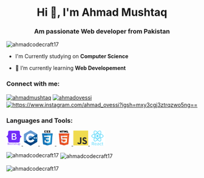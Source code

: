 <h1 align="center">Hi 👋, I'm Ahmad Mushtaq</h1>
<h3 align="center">Am passionate Web developer from Pakistan</h3>

<p align="left"> <img src="https://komarev.com/ghpvc/?username=ahmadcodecraft17&label=Profile%20views&color=0e75b6&style=flat" alt="ahmadcodecraft17" /> </p>

- I'm Currently studying on **Computer Science**

- 🌱 I’m currently learning **Web Developement**

<h3 align="left">Connect with me:</h3>
<p align="left">
<a href="https://linkedin.com/in/ahmadmushtaq" target="blank"><img align="center" src="https://raw.githubusercontent.com/rahuldkjain/github-profile-readme-generator/master/src/images/icons/Social/linked-in-alt.svg" alt="ahmadmushtaq" height="30" width="40" /></a>
<a href="https://fb.com/ahmadovessi" target="blank"><img align="center" src="https://raw.githubusercontent.com/rahuldkjain/github-profile-readme-generator/master/src/images/icons/Social/facebook.svg" alt="ahmadovessi" height="30" width="40" /></a>
<a href="https://instagram.com/https://www.instagram.com/ahmad_ovessi?igsh=mxy3cgj3ztrqzwo5ng==" target="blank"><img align="center" src="https://raw.githubusercontent.com/rahuldkjain/github-profile-readme-generator/master/src/images/icons/Social/instagram.svg" alt="https://www.instagram.com/ahmad_ovessi?igsh=mxy3cgj3ztrqzwo5ng==" height="30" width="40" /></a>
</p>

<h3 align="left">Languages and Tools:</h3>
<p align="left"> <a href="https://getbootstrap.com" target="_blank" rel="noreferrer"> <img src="https://raw.githubusercontent.com/devicons/devicon/master/icons/bootstrap/bootstrap-plain-wordmark.svg" alt="bootstrap" width="40" height="40"/> </a> <a href="https://www.w3schools.com/cpp/" target="_blank" rel="noreferrer"> <img src="https://raw.githubusercontent.com/devicons/devicon/master/icons/cplusplus/cplusplus-original.svg" alt="cplusplus" width="40" height="40"/> </a> <a href="https://www.w3schools.com/css/" target="_blank" rel="noreferrer"> <img src="https://raw.githubusercontent.com/devicons/devicon/master/icons/css3/css3-original-wordmark.svg" alt="css3" width="40" height="40"/> </a> <a href="https://www.w3.org/html/" target="_blank" rel="noreferrer"> <img src="https://raw.githubusercontent.com/devicons/devicon/master/icons/html5/html5-original-wordmark.svg" alt="html5" width="40" height="40"/> </a> <a href="https://developer.mozilla.org/en-US/docs/Web/JavaScript" target="_blank" rel="noreferrer"> <img src="https://raw.githubusercontent.com/devicons/devicon/master/icons/javascript/javascript-original.svg" alt="javascript" width="40" height="40"/> </a> <a href="https://reactjs.org/" target="_blank" rel="noreferrer"> <img src="https://raw.githubusercontent.com/devicons/devicon/master/icons/react/react-original-wordmark.svg" alt="react" width="40" height="40"/> </a> </p>

<p><img align="left" src="https://github-readme-stats.vercel.app/api/top-langs?username=ahmadcodecraft17&show_icons=true&locale=en&layout=compact" alt="ahmadcodecraft17" /></p>

<p>&nbsp;<img align="center" src="https://github-readme-stats.vercel.app/api?username=ahmadcodecraft17&show_icons=true&locale=en" alt="ahmadcodecraft17" /></p>

<p><img align="center" src="https://github-readme-streak-stats.herokuapp.com/?user=ahmadcodecraft17&" alt="ahmadcodecraft17" /></p>



